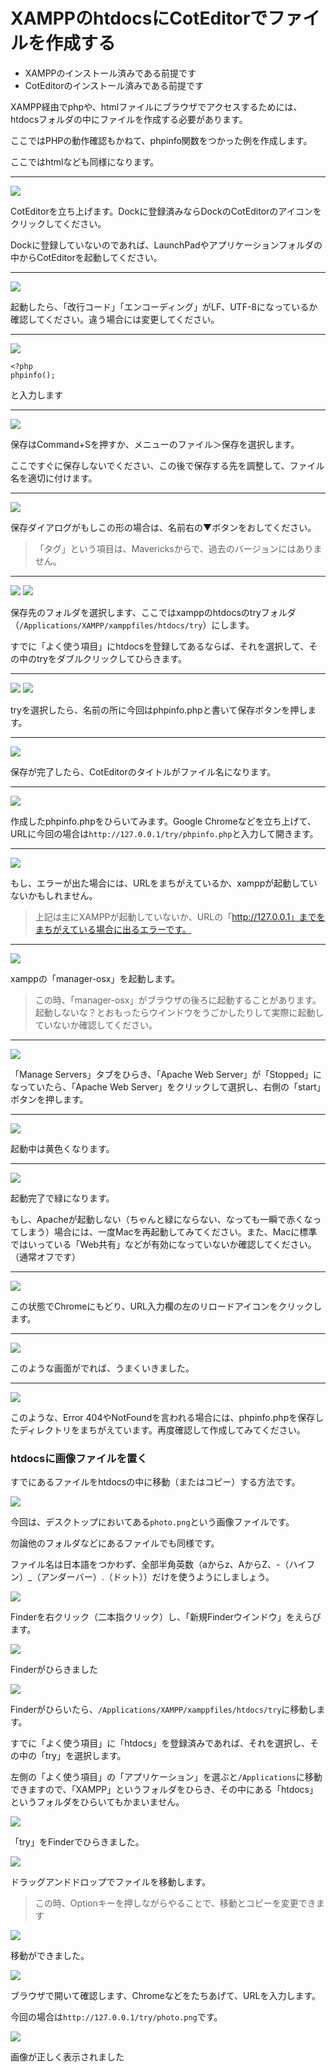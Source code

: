 # XAMPPのhtdocsにCotEditorでファイルを作成する

- XAMPPのインストール済みである前提です
- CotEditorのインストール済みである前提です

XAMPP経由でphpや、htmlファイルにブラウザでアクセスするためには、htdocsフォルダの中にファイルを作成する必要があります。

ここではPHPの動作確認もかねて、phpinfo関数をつかった例を作成します。

ここではhtmlなども同様になります。

***

![](2014-08-09_22.01.08.jpg)

CotEditorを立ち上げます。Dockに登録済みならDockのCotEditorのアイコンをクリックしてください。

Dockに登録していないのであれば、LaunchPadやアプリケーションフォルダの中からCotEditorを起動してください。

***

![](2014-08-09_22.01.12.jpg)

起動したら、「改行コード」「エンコーディング」がLF、UTF-8になっているか確認してください。違う場合には変更してください。

***

![](2014-08-09_22.01.20.jpg)

```
<?php
phpinfo();
```

と入力します

***

![](2014-08-09_22.01.24.jpg)

保存はCommand+Sを押すか、メニューのファイル＞保存を選択します。

ここですぐに保存しないでください、この後で保存する先を調整して、ファイル名を適切に付けます。

***

![](2014-08-09_22.01.38.jpg)

保存ダイアログがもしこの形の場合は、名前右の▼ボタンをおしてください。

> 「タグ」という項目は、Mavericksからで、過去のバージョンにはありません。

***

![](2014-08-09_22.01.33.jpg)
![](2014-08-09_22.02.37.jpg)

保存先のフォルダを選択します、ここではxamppのhtdocsのtryフォルダ（`/Applications/XAMPP/xamppfiles/htdocs/try`）にします。

すでに「よく使う項目」にhtdocsを登録してあるならば、それを選択して、その中のtryをダブルクリックしてひらきます。

***

![](2014-08-09_22.02.43.jpg)
![](2014-08-09_22.02.51.jpg)

tryを選択したら、名前の所に今回はphpinfo.phpと書いて保存ボタンを押します。

***

![](2014-08-09_22.02.54.jpg)

保存が完了したら、CotEditorのタイトルがファイル名になります。

***

![](2014-08-09_22.03.06.jpg)

作成したphpinfo.phpをひらいてみます。Google Chromeなどを立ち上げて、URLに今回の場合は`http://127.0.0.1/try/phpinfo.php`と入力して開きます。

***

![](2014-08-09_22.03.13.jpg)

もし、エラーが出た場合には、URLをまちがえているか、xamppが起動していないかもしれません。

> 上記は主にXAMPPが起動していないか、URLの「http://127.0.0.1」までをまちがえている場合に出るエラーです。

***

![](2014-08-09_22.03.50.jpg)

xamppの「manager-osx」を起動します。

> この時、「manager-osx」がブラウザの後ろに起動することがあります。起動しないな？とおもったらウインドウをうごかしたりして実際に起動していないか確認してください。

***

![](2014-08-09_22.03.53.jpg)

「Manage Servers」タブをひらき、「Apache Web Server」が「Stopped」になっていたら、「Apache Web Server」をクリックして選択し、右側の「start」ボタンを押します。

***

![](2014-08-09_22.03.56.jpg)

起動中は黄色くなります。

***

![](2014-08-09_22.04.04.jpg)

起動完了で緑になります。

もし、Apacheが起動しない（ちゃんと緑にならない、なっても一瞬で赤くなってしまう）場合には、一度Macを再起動してみてください。また、Macに標準ではいっている「Web共有」などが有効になっていないか確認してください。（通常オフです）

***

![](2014-08-09_22.04.08.jpg)

この状態でChromeにもどり、URL入力欄の左のリロードアイコンをクリックします。

***

![](2014-08-09_22.04.10.jpg)

このような画面がでれば、うまくいきました。

***

![](2014-08-09_22.17.20.jpg)

このような、Error 404やNotFoundを言われる場合には、phpinfo.phpを保存したディレクトリをまちがえています。再度確認して作成してみてください。

### htdocsに画像ファイルを置く

すでにあるファイルをhtdocsの中に移動（またはコピー）する方法です。

![](2014-08-09_22.33.03.jpg)

今回は、デスクトップにおいてある`photo.png`という画像ファイルです。

勿論他のフォルダなどにあるファイルでも同様です。

ファイル名は日本語をつかわず、全部半角英数（aからz、AからZ、-（ハイフン）_（アンダーバー）.（ドット））だけを使うようにしましょう。

![](2014-08-09_22.33.09.jpg)

Finderを右クリック（二本指クリック）し、「新規Finderウインドウ」をえらびます。

![](2014-08-09_22.33.14.jpg)

Finderがひらきました

![](2014-08-09_22.33.17.jpg)

Finderがひらいたら、`/Applications/XAMPP/xamppfiles/htdocs/try`に移動します。

すでに「よく使う項目」に「htdocs」を登録済みであれば、それを選択し、その中の「try」を選択します。

左側の「よく使う項目」の「アプリケーション」を選ぶと`/Applications`に移動できますので、「XAMPP」というフォルダをひらき、その中にある「htdocs」というフォルダをひらいてもかまいません。

![](2014-08-09_22.33.19.jpg)

「try」をFinderでひらきました。

![](2014-08-09_22.33.23.jpg)

ドラッグアンドドロップでファイルを移動します。

> この時、Optionキーを押しながらやることで、移動とコピーを変更できます

![](2014-08-09_22.33.26.jpg)

移動ができました。

![](2014-08-09_22.36.47.jpg)

ブラウザで開いて確認します、Chromeなどをたちあげて、URLを入力します。

今回の場合は`http://127.0.0.1/try/photo.png`です。

![](2014-08-09_22.36.50.jpg)

画像が正しく表示されました
